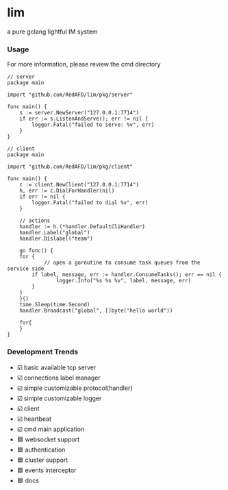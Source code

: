 # lim
a pure golang lightful IM system
### Usage
For more information, please review the cmd directory
```golang
// server
package main

import "github.com/RedAFD/lim/pkg/server"

func main() {
    s := server.NewServer("127.0.0.1:7714")
	if err := s.ListenAndServe(); err != nil {
        logger.Fatal("failed to serve: %v", err)
    }
}
```
```golang
// client
package main

import "github.com/RedAFD/lim/pkg/client"

func main() {
    c := client.NewClient("127.0.0.1:7714")
    h, err := c.DialForHandler(nil)
    if err != nil {
        logger.Fatal("failed to dial %v", err)
    }

    // actions
    handler := h.(*handler.DefaultCliHandler)
    handler.Label("global")
    handler.Dislabel("team")

    go func() {
	for {
            // open a goroutine to consume task queues from the service side
	    if label, message, err := handler.ConsumeTasks(); err == nil {
                logger.Info("%s %s %v", label, message, err)
	    }
	}
    }()
    time.Sleep(time.Second)
    handler.Broadcast("global", []byte("hello world"))

    for{
    }
}
```
### Development Trends
- ☑️ basic available tcp server
- ☑️ connections label manager
- ☑️ simple customizable protocol(handler)
- ☑️ simple customizable logger
- ☑️ client
- ☑️ heartbeat
- ☑️ cmd main application
- 🟦 websocket support
- 🟦 authentication
- 🟦 cluster support
- 🟦 events interceptor
- 🟦 docs
